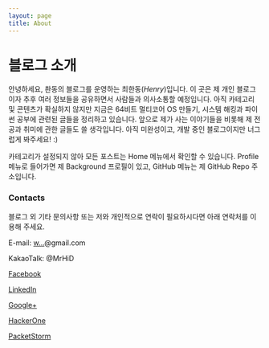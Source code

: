 ```yaml
---
layout: page
title: About
---
```


# 블로그 소개

안녕하세요, 촨동의 블로그를 운영하는 최한동(*Henry*)입니다. 이 곳은 제 개인 블로그이자 추후 여러 정보들을 공유하면서 사람들과 의사소통할 예정입니다. 아직 카테고리 및 콘텐츠가 확실하지 않지만 지금은 64비트 멀티코어 OS 만들기, 시스템 해킹과 파이썬 공부에 관련된 글들을 정리하고 있습니다. 앞으로 제가 사는 이야기들을 비롯해 제 전공과 취미에 관한 글들도 쓸 생각입니다. 아직 미완성이고, 개발 중인 블로그이지만 너그럽게 봐주세요! :)

카테고리가 설정되지 않아 모든 포스트는 Home 메뉴에서 확인할 수 있습니다. Profile 메뉴로 들어가면 제 Background 프로필이 있고, GitHub 메뉴는 제 GitHub Repo 주소입니다.

### Contacts

블로그 외 기타 문의사항 또는 저와 개인적으로 연락이 필요하시다면 아래 연락처를 이용해 주세요.

E-mail: <a href="http://www.google.com/recaptcha/mailhide/d?k=01AMQA4ro5rediCRoyfJ9UfQ==&amp;c=_vNrD0gO9kXQTQTVp32UsUXB_FOQ5p02yelVujYD_dQ=" onclick="window.open('http://www.google.com/recaptcha/mailhide/d?k\x3d01AMQA4ro5rediCRoyfJ9UfQ\x3d\x3d\x26c\x3d_vNrD0gO9kXQTQTVp32UsUXB_FOQ5p02yelVujYD_dQ\x3d', '', 'toolbar=0,scrollbars=0,location=0,statusbar=0,menubar=0,resizable=0,width=500,height=300'); return false;" title="Reveal this e-mail address">w...</a>@gmail.com

KakaoTalk: @MrHiD

[Facebook](https://www.facebook.com/handongchoi)

[LinkedIn](https://www.linkedin.com/in/henrychoi7/)

[Google+](https://plus.google.com/+HandongChoi)

[HackerOne](https://hackerone.com/henrychoi7)

[PacketStorm](https://packetstormsecurity.com/user/henrychoi7/)
